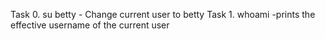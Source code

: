 Task 0. su betty - Change current user to betty
Task 1. whoami -prints the effective username of the current user
